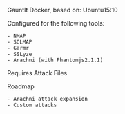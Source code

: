 Gauntlt Docker, based on: Ubuntu15:10

Configured for the following tools:

	- NMAP
	- SQLMAP
	- Garmr
	- SSLyze
	- Arachni (with Phantomjs2.1.1)

Requires Attack Files

Roadmap

	- Arachni attack expansion 
	- Custom attacks
